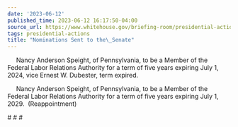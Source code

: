 ```yaml
---
date: '2023-06-12'
published_time: 2023-06-12 16:17:50-04:00
source_url: https://www.whitehouse.gov/briefing-room/presidential-actions/2023/06/12/nominations-sent-to-the-senate-110/
tags: presidential-actions
title: "Nominations Sent to the\_Senate"
---
```

 
     Nancy Anderson Speight, of Pennsylvania, to be a Member of the
Federal Labor Relations Authority for a term of five years expiring July
1, 2024, vice Ernest W. Dubester, term expired.

     Nancy Anderson Speight, of Pennsylvania, to be a Member of the
Federal Labor Relations Authority for a term of five years expiring July
1, 2029.  (Reappointment)

\# \# \#
